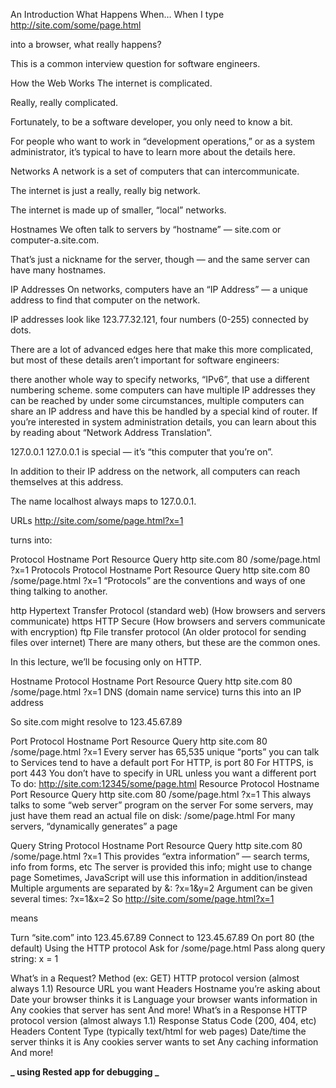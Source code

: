 An Introduction
What Happens When…
When I type http://site.com/some/page.html

into a browser, what really happens?

This is a common interview question for software engineers.

How the Web Works
The internet is complicated.

Really, really complicated.

Fortunately, to be a software developer, you only need to know a bit.

For people who want to work in “development operations,” or as a system administrator, it’s typical to have to learn more about the details here.

Networks
A network is a set of computers that can intercommunicate.

The internet is just a really, really big network.

The internet is made up of smaller, “local” networks.

Hostnames
We often talk to servers by “hostname” — site.com or computer-a.site.com.

That’s just a nickname for the server, though — and the same server can have many hostnames.

IP Addresses
On networks, computers have an “IP Address” — a unique address to find that computer on the network.

IP addresses look like 123.77.32.121, four numbers (0-255) connected by dots.

There are a lot of advanced edges here that make this more complicated, but most of these details aren’t important for software engineers:

there another whole way to specify networks, “IPv6”, that use a different numbering scheme.
some computers can have multiple IP addresses they can be reached by
under some circumstances, multiple computers can share an IP address and have this be handled by a special kind of router. If you’re interested in system administration details, you can learn about this by reading about “Network Address Translation”.

127.0.0.1
127.0.0.1 is special — it’s “this computer that you’re on”.

In addition to their IP address on the network, all computers can reach themselves at this address.

The name localhost always maps to 127.0.0.1.

URLs
http://site.com/some/page.html?x=1

turns into:

Protocol Hostname Port Resource Query
http site.com 80 /some/page.html ?x=1
Protocols
Protocol Hostname Port Resource Query
http site.com 80 /some/page.html ?x=1
“Protocols” are the conventions and ways of one thing talking to another.

http
Hypertext Transfer Protocol (standard web) (How browsers and servers communicate)
https
HTTP Secure (How browsers and servers communicate with encryption)
ftp
File transfer protocol (An older protocol for sending files over internet)
There are many others, but these are the common ones.

In this lecture, we’ll be focusing only on HTTP.

Hostname
Protocol Hostname Port Resource Query
http site.com 80 /some/page.html ?x=1
DNS (domain name service) turns this into an IP address

So site.com might resolve to 123.45.67.89

Port
Protocol Hostname Port Resource Query
http site.com 80 /some/page.html ?x=1
Every server has 65,535 unique “ports” you can talk to
Services tend to have a default port
For HTTP, is port 80
For HTTPS, is port 443
You don’t have to specify in URL unless you want a different port
To do: http://site.com:12345/some/page.html
Resource
Protocol Hostname Port Resource Query
http site.com 80 /some/page.html ?x=1
This always talks to some “web server” program on the server
For some servers, may just have them read an actual file on disk: /some/page.html
For many servers, “dynamically generates” a page

Query String
Protocol Hostname Port Resource Query
http site.com 80 /some/page.html ?x=1
This provides “extra information” — search terms, info from forms, etc
The server is provided this info; might use to change page
Sometimes, JavaScript will use this information in addition/instead
Multiple arguments are separated by &: ?x=1&y=2
Argument can be given several times: ?x=1&x=2
So
http://site.com/some/page.html?x=1

means

Turn “site.com” into 123.45.67.89
Connect to 123.45.67.89
On port 80 (the default)
Using the HTTP protocol
Ask for /some/page.html
Pass along query string: x = 1

What’s in a Request?
Method (ex: GET)
HTTP protocol version (almost always 1.1)
Resource URL you want
Headers
Hostname you’re asking about
Date your browser thinks it is
Language your browser wants information in
Any cookies that server has sent
And more!
What’s in a Response
HTTP protocol version (almost always 1.1)
Response Status Code (200, 404, etc)
Headers
Content Type (typically text/html for web pages)
Date/time the server thinks it is
Any cookies server wants to set
Any caching information
And more!

**_ using Rested app for debugging _**
